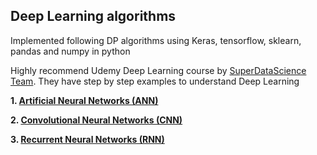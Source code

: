 ## Deep Learning algorithms

 Implemented following DP algorithms using Keras, tensorflow, sklearn, pandas and numpy in python
 
 Highly recommend Udemy Deep Learning course by [SuperDataScience Team](https://www.udemy.com/deeplearning/). They have step by step examples to understand Deep Learning
 
 **1. [Artificial Neural Networks (ANN)](1_Artificial_Neural_Networks)**
 
 **2. [Convolutional Neural Networks (CNN)](2_Convolutional_Neural_Networks)**
 
 **3. [Recurrent Neural Networks (RNN)](3_Recurrent_Neural_Networks)**
